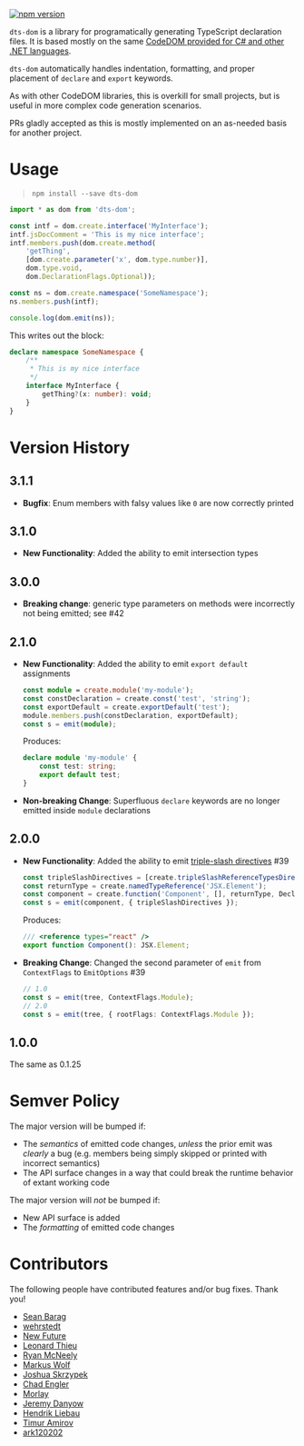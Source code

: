 [![npm version](https://badge.fury.io/js/dts-dom.svg)](https://badge.fury.io/js/dts-dom)

`dts-dom` is a library for programatically generating TypeScript declaration files.
It is based mostly on the same [CodeDOM provided for C# and other .NET languages](https://msdn.microsoft.com/en-us/library/y2k85ax6(v=vs.110).aspx).

`dts-dom` automatically handles indentation, formatting, and proper placement of `declare` and `export` keywords.

As with other CodeDOM libraries, this is overkill for small projects, but is useful in more complex code generation scenarios.

PRs gladly accepted as this is mostly implemented on an as-needed basis for another project. 

# Usage

> `npm install --save dts-dom`

```ts
import * as dom from 'dts-dom';

const intf = dom.create.interface('MyInterface');
intf.jsDocComment = 'This is my nice interface';
intf.members.push(dom.create.method(
    'getThing',
    [dom.create.parameter('x', dom.type.number)],
    dom.type.void,
    dom.DeclarationFlags.Optional));

const ns = dom.create.namespace('SomeNamespace');
ns.members.push(intf);

console.log(dom.emit(ns));
```
This writes out the block:
```ts
declare namespace SomeNamespace {
    /**
     * This is my nice interface
     */
    interface MyInterface {
        getThing?(x: number): void;
    }
}
```

# Version History

## 3.1.1
 * **Bugfix**: Enum members with falsy values like `0` are now correctly printed

## 3.1.0
 * **New Functionality**: Added the ability to emit intersection types

## 3.0.0
 * **Breaking change**: generic type parameters on methods were incorrectly not being emitted; see #42

## 2.1.0
 * **New Functionality**: Added the ability to emit `export default` assignments
    ```ts
    const module = create.module('my-module');
    const constDeclaration = create.const('test', 'string');
    const exportDefault = create.exportDefault('test');
    module.members.push(constDeclaration, exportDefault);
    const s = emit(module);
    ```

    Produces:
    ```ts
    declare module 'my-module' {
        const test: string;
        export default test;
    }
    ```
 * **Non-breaking Change**: Superfluous `declare` keywords are no longer emitted inside `module` declarations

## 2.0.0
 * **New Functionality**: Added the ability to emit [triple-slash directives](https://www.typescriptlang.org/docs/handbook/triple-slash-directives.html) #39
    ```ts
    const tripleSlashDirectives = [create.tripleSlashReferenceTypesDirective("react")];
    const returnType = create.namedTypeReference('JSX.Element');
    const component = create.function('Component', [], returnType, DeclarationFlags.Export);
    const s = emit(component, { tripleSlashDirectives });
    ```

    Produces:
    ```ts
    /// <reference types="react" />
    export function Component(): JSX.Element;
    ```
 * **Breaking Change**: Changed the second parameter of `emit` from `ContextFlags` to `EmitOptions` #39
    ```ts
    // 1.0
    const s = emit(tree, ContextFlags.Module);
    // 2.0
    const s = emit(tree, { rootFlags: ContextFlags.Module });
    ```

## 1.0.0

The same as 0.1.25

# Semver Policy

The major version will be bumped if:
 * The *semantics* of emitted code changes, *unless* the prior emit was *clearly* a bug (e.g. members being simply skipped or printed with incorrect semantics)
 * The API surface changes in a way that could break the runtime behavior of extant working code

The major version will *not* be bumped if:
 * New API surface is added
 * The *formatting* of emitted code changes

# Contributors

The following people have contributed features and/or bug fixes. Thank you!
 * [Sean Barag](https://www.github.com/sjbarag)
 * [wehrstedt](https://www.github.com/wehrstedt)
 * [New Future](https://www.github.com/NewFuture)
 * [Leonard Thieu](https://www.github.com/leonard-thieu)
 * [Ryan McNeely](https://www.github.com/RMcNeely)
 * [Markus Wolf](https://www.github.com/KnisterPeter)
 * [Joshua Skrzypek](https://www.github.com/jskrzypek)
 * [Chad Engler](https://www.github.com/englercj)
 * [Morlay](https://www.github.com/morlay)
 * [Jeremy Danyow](https://www.github.com/jdanyow)
 * [Hendrik Liebau](https://github.com/KingHenne)
 * [Timur Amirov](https://github.com/DeTeam)
 * [ark120202](https://www.github.com/ark120202)
 
